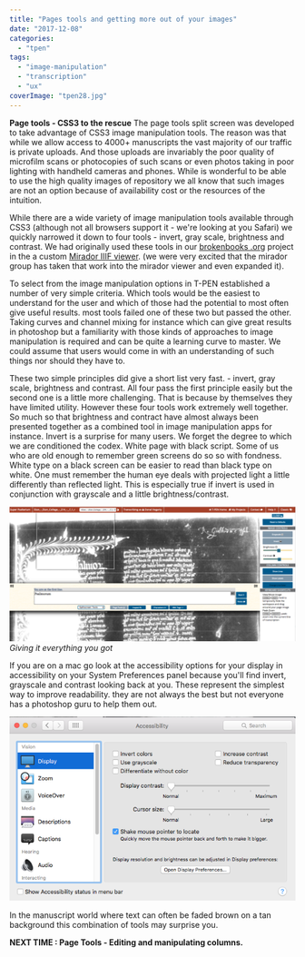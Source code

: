 ```yaml
---
title: "Pages tools and getting more out of your images"
date: "2017-12-08"
categories: 
  - "tpen"
tags: 
  - "image-manipulation"
  - "transcription"
  - "ux"
coverImage: "tpen28.jpg"
---
```


**Page tools - CSS3 to the rescue** The page tools split screen was developed to take advantage of CSS3 image manipulation tools. The reason was that while we allow access to 4000+ manuscripts the vast majority of our traffic is private uploads. And those uploads are invariably the poor quality of microfilm scans or photocopies of such scans or even photos taking in poor lighting with handheld cameras and phones. While is wonderful to be able to use the high quality images of  repository we all know that such images are not an option because of availability cost or the resources of the intuition.

While there are a wide variety of image manipulation tools available through CSS3 (although not all browsers support it - we're looking at you Safari) we quickly narrowed it down to four tools - invert, gray scale, brightness and contrast. We had originally used these tools in our [brokenbooks .org](http://brokenbooks.org) project in the a custom [Mirador IIIF viewer](http://projectmirador.org). (we were very excited that the mirador group has taken that work into the mirador viewer and even expanded it).

To select from the image manipulation options in T-PEN established a number of very simple criteria. Which tools would be the easiest to understand for the user and which of those had the potential to most often give useful results. most tools failed one of these two but passed the other. Taking curves and channel mixing for instance which can give great results in photoshop but a familiarity with those kinds of approaches to image manipulation is required and can be quite a learning curve to master. We could assume that users would come in with an understanding of such things nor should they have to.

These two simple principles did give a short list very fast. -  invert, gray scale, brightness and  contrast. All four pass the first principle easily but the second one is a little more challenging. That is because by themselves they have limited utility. However these four tools work extremely well together. So much so that brightness and contract have almost always been presented together as a combined tool in image manipulation apps for instance. Invert is a surprise for many users. We forget the degree to which we are conditioned the codex. White page with black script. Some of us who are old enough to remember green screens do so so with fondness. White type on a black screen can be easier to read than black type on white. One must remember the human eye deals with projected light a little differently than reflected light. This is especially true if invert is used in conjunction with grayscale and a little brightness/contrast.

[![](images/Screen-Shot-2017-03-29-at-11.25.57-AM-1024x482.png)](http://ongcdh.org/wp-content/uploads/2017/03/Screen-Shot-2017-03-29-at-11.25.57-AM.png)_Giving it everything you got_

If you are on a mac go look at the accessibility options for your display in accessibility on your System Preferences panel because you'll find invert, grayscale and contrast looking back at you. These represent the simplest way to improve readability. they are not always the best but not everyone has a photoshop guru to help them out.

[![](images/Screen-Shot-2017-03-29-at-11.24.24-AM.png)](http://ongcdh.org/wp-content/uploads/2017/03/Screen-Shot-2017-03-29-at-11.24.24-AM.png)

In the manuscript world where text can often be faded brown on a tan background this combination of tools may surprise you.

 

 

**NEXT TIME : Page Tools - Editing and manipulating columns.**
